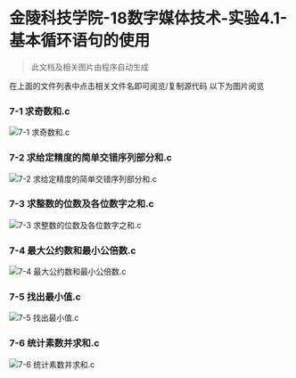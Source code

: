 # 金陵科技学院-18数字媒体技术-实验4.1-基本循环语句的使用
> 此文档及相关图片由程序自动生成

在上面的文件列表中点击相关文件名即可阅览/复制源代码
以下为图片阅览
### 7-1 求奇数和.c
![7-1 求奇数和.c](./pic/7-1求奇数和.c.png)
### 7-2 求给定精度的简单交错序列部分和.c
![7-2 求给定精度的简单交错序列部分和.c](./pic/7-2求给定精度的简单交错序列部分和.c.png)
### 7-3 求整数的位数及各位数字之和.c
![7-3 求整数的位数及各位数字之和.c](./pic/7-3求整数的位数及各位数字之和.c.png)
### 7-4 最大公约数和最小公倍数.c
![7-4 最大公约数和最小公倍数.c](./pic/7-4最大公约数和最小公倍数.c.png)
### 7-5 找出最小值.c
![7-5 找出最小值.c](./pic/7-5找出最小值.c.png)
### 7-6 统计素数并求和.c
![7-6 统计素数并求和.c](./pic/7-6统计素数并求和.c.png)

